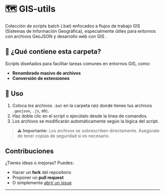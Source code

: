 # 🗺️ GIS-utils

Colección de scripts batch (.bat) enfocados a flujos de trabajo GIS (Sistemas de Información Geográfica), especialmente útiles para entornos con archivos GeoJSON y desarrollo web con GIS .

## 📂 ¿Qué contiene esta carpeta?

Scripts diseñados para facilitar tareas comunes en entornos GIS, como:

- **Renombrado masivo de archivos**
- **Conversión de extensiones**

## 🚀 Uso

1. Coloca los archivos `.bat` en la carpeta raíz donde tienes tus archivos `.geojson`, `.js`, etc.
2. Haz doble clic en el script o ejecútalo desde la línea de comandos.
3. Los archivos se modificarán automáticamente según la lógica del script.

> ⚠️ **Importante:** Los archivos se sobrescriben directamente. Asegúrate de tener copias de seguridad si es necesario.


## Contribuciones

¿Tienes ideas o mejoras? Puedes:

- Hacer un **fork** del repositorio
- Proponer un **pull request**
- O simplemente [abrir un issue](../../issues)

---


